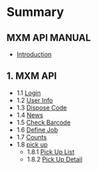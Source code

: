 # Summary

## MXM API MANUAL

* [Introduction](//README.md)

## 1. MXM API

* 1.1 [Login](/mxm-api/login-api.md)
* 1.2 [User Info](/mxm-api/user-info-api.md)
* 1.3 [Dispose Code](/mxm-api/dispose-code-api.md)
* 1.4 [News](/mxm-api/news-api.md)
* 1.5 [Check Barcode](/mxm-api/check-barcode-api.md)
* 1.6 [Define Job](/mxm-api/define-jobs-api.md)
* 1.7 [Counts](/mxm-api/counts-api.md)
* 1.8 [pick up](/mxm-api/pick-up.md)
  * 1.8.1 [Pick Up List](mxm-api/pick-up/pick-up-list.md)
  * 1.8.2 [Pick Up Detail](mxm-api/pick-up/pick-up-detail.md)

